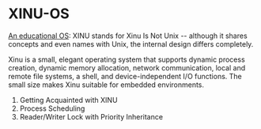 # XINU-OS

[An educational OS](https://xinu.cs.purdue.edu): XINU stands for Xinu Is Not Unix -- although it shares concepts and even names with Unix, the internal design differs completely. 

Xinu is a small, elegant operating system that supports dynamic process creation, dynamic memory allocation, network communication, local and remote file systems, a shell, and device-independent I/O functions. The small size makes Xinu suitable for embedded environments.


1. Getting Acquainted with XINU
2. Process Scheduling
3. Reader/Writer Lock with Priority Inheritance
